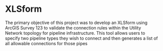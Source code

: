 # XLSform 
The primary objective of this project was to develop an XLSform using ArcGIS Survey 123 to validate the connection rules within the Utility Network topology for pipeline infrastructure. This tool allows users to specify two pipeline types they wish to connect and then generates a list of all allowable connections for those pipes
